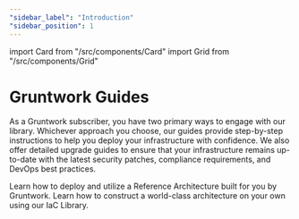 ```yaml
---
"sidebar_label": "Introduction"
"sidebar_position": 1
---
```


import Card from "/src/components/Card"
import Grid from "/src/components/Grid"

# Gruntwork Guides

As a Gruntwork subscriber, you have two primary ways to engage with our library. Whichever approach you choose, our guides provide step-by-step instructions to help you deploy your infrastructure with confidence. We also offer detailed upgrade guides to ensure that your infrastructure remains up-to-date with the latest security patches, compliance requirements, and DevOps best practices.

<Grid cols={2}>
  <Card
    title="Deploy a Reference Architecture"
    href="/docs/guides/reference-architecture/overview/overview"
  >
    Learn how to deploy and utilize a Reference Architecture built for you by Gruntwork.
  </Card>
  <Card
    title="Build Your Own Architecture"
    href="/docs/guides/build-it-yourself/overview"
  >
    Learn how to construct a world-class architecture on your own using our IaC Library.
  </Card>
</Grid>


<!-- ##DOCS-SOURCER-START
{"sourcePlugin":"Local File Copier","hash":"1bba5161d18b4a0b4ccc2b23b0cf34a6"}
##DOCS-SOURCER-END -->
